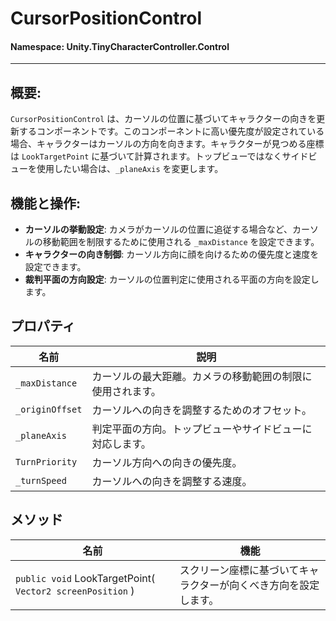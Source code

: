 ﻿# CursorPositionControl

#### **Namespace**: Unity.TinyCharacterController.Control
---

## 概要:
`CursorPositionControl` は、カーソルの位置に基づいてキャラクターの向きを更新するコンポーネントです。このコンポーネントに高い優先度が設定されている場合、キャラクターはカーソルの方向を向きます。キャラクターが見つめる座標は `LookTargetPoint` に基づいて計算されます。トップビューではなくサイドビューを使用したい場合は、`_planeAxis` を変更します。

## 機能と操作:
- **カーソルの挙動設定**: カメラがカーソルの位置に追従する場合など、カーソルの移動範囲を制限するために使用される `_maxDistance` を設定できます。
- **キャラクターの向き制御**: カーソル方向に顔を向けるための優先度と速度を設定できます。
- **裁判平面の方向設定**: カーソルの位置判定に使用される平面の方向を設定します。 

## プロパティ
| 名前 | 説明 |
|------------------|------|
| `_maxDistance` | カーソルの最大距離。カメラの移動範囲の制限に使用されます。 |
| `_originOffset` | カーソルへの向きを調整するためのオフセット。 |
| `_planeAxis` | 判定平面の方向。トップビューやサイドビューに対応します。 |
| `TurnPriority` | カーソル方向への向きの優先度。 |
| `_turnSpeed` | カーソルへの向きを調整する速度。 |

## メソッド
| 名前 | 機能 |
|------------------|------|
|  ``public void`` LookTargetPoint( ``Vector2 screenPosition`` )  | スクリーン座標に基づいてキャラクターが向くべき方向を設定します。 |

